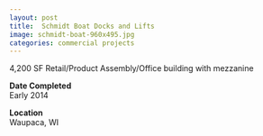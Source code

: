 ```yaml
---
layout: post
title:  Schmidt Boat Docks and Lifts
image: schmidt-boat-960x495.jpg
categories: commercial projects
---
```


4,200 SF Retail/Product Assembly/Office building with mezzanine

**Date Completed**  
Early 2014

**Location**  
Waupaca, WI